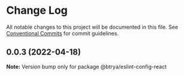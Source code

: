 # Change Log

All notable changes to this project will be documented in this file.
See [Conventional Commits](https://conventionalcommits.org) for commit guidelines.

## 0.0.3 (2022-04-18)

**Note:** Version bump only for package @btrya/eslint-config-react
